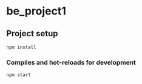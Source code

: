 # be_project1

## Project setup
```
npm install
```

### Compiles and hot-reloads for development
```
npm start

